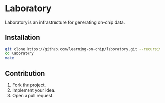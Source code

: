 # Laboratory

Laboratory is an infrastructure for generating on-chip data.

## Installation

```bash
git clone https://github.com/learning-on-chip/laboratory.git --recursive
cd laboratory
make
```

## Contribution

1. Fork the project.
2. Implement your idea.
3. Open a pull request.
